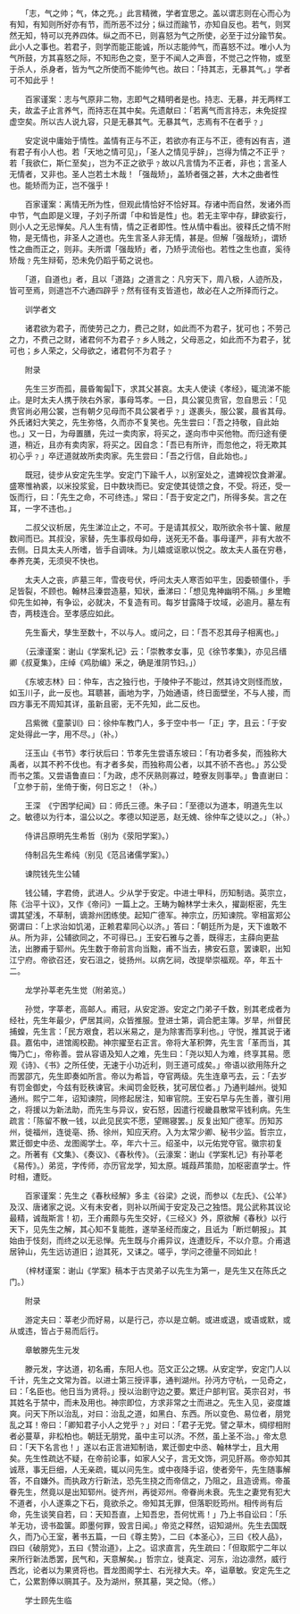 <!-- { "loadSidebar": true } -->
　　「志，气之帅；气，体之充。」此言精微，学者宜思之。盖以谓志则在心而心为有知，有知则所好亦有节，而所恶不过分；纵过而踰节，亦知自反也。若气，则冥然无知，特可以充养四体。纵之而不已，则喜怒为气之所使，必至于过分踰节矣。此小人之事也。若君子，则学而能正能诚，所以志能帅气，而喜怒不过。唯小人为气所鼓，方其喜怒之际，不知形色之变，至于不闻人之声音，不觉己之忤物，或至于杀人，杀身者，皆为气之所使而不能帅气也。故曰：「持其志，无暴其气。」学者可不知此乎！

　　百家谨案：志与气原非二物，志即气之精明者是也。持志、无暴，并无两样工夫，故孟子止言养气，而持志在其中矣。先遗献曰：「若离气而言持志，未免捉捏虚空矣。所以古人说九容，只是无暴其气。无暴其气，志焉有不在者乎﹖」

　　安定说中庸始于情性。盖情有正与不正，若欲亦有正与不正，德有凶有吉，道有君子有小人也。若「天地之情可见」，「圣人之情见乎辞」，岂得为情之不正乎﹖若「我欲仁，斯仁至矣」，岂为不正之欲乎﹖故以凡言情为不正者，非也；言圣人无情者，又非也。圣人岂若土木哉！「强哉矫」，盖矫者强之甚，大木之曲者性也。能矫而为正，岂不强乎！

　　百家谨案：离情无所为性，但观此情恰好不恰好耳。存诸中而自然，发诸外而中节，气血即是义理，子刘子所谓「中和皆是性」也。若无主宰中存，肆欲妄行，则小人之无忌惮矣。凡人生有情，情之正者即性。性从情中看出。彼释氏之情不附物，是无情也，非圣人之道也。先生言圣人非无情，甚是。但解「强哉矫」，谓矫性之曲而正之，则非。夫所谓「强哉矫」者，乃矫乎流俗也。若性之生也直，奚待矫哉﹖先生辩荀，恐未免仍蹈乎荀之说也。

　　「道，自道也」者，且以「道路」之道言之：凡穷天下，周八极，人迹所及，皆可至焉，则道岂不六通四辟乎﹖然有径有支皆道也，故必在人之所择而行之。

　　训学者文

　　诸君欲为君子，而使劳己之力，费己之财，如此而不为君子，犹可也；不劳己之力，不费己之财，诸君何不为君子﹖乡人贱之，父母恶之，如此而不为君子，犹可也；乡人荣之，父母欲之，诸君何不为君子﹖

　　附录

　　先生三岁而孤，晨昏匍匐下，求其父甚哀。太夫人使读《孝经》，辄流涕不能止。是时太夫人携于陜右外家，事母笃孝。一日，具公裳见贵官，忽自思云：「见贵官尚必用公裳，岂有朝夕见母而不具公裳者乎﹖」遂裹头，服公裳，晨省其母。外氏诸妇大笑之，先生弥恪，久而亦不复笑也。先生尝曰：「吾之持敬，自此始也。」又一日，为母置膳，先过一卖肉家，将买之，遂向市中买他物。而归途有便道，稍近，且亦有卖肉家，将买之。因自念：「吾已有所许，而忽他之，将无欺其初心乎﹖」卒迂道就故所卖肉家。先生尝曰：「吾之行信，自此始也。」

　　既冠，徒步从安定先生学。安定门下踰千人，以别室处之，遣婢视饮食澣濯。盛寒惟衲裘，以米投浆瓮，日中数块而已。安定使其徒馈之食，不受。将还，受一饭而行，曰：「先生之命，不可终违。」常曰：「吾于安定之门，所得多矣。言之在耳，一字不违也。」

　　二叔父议析居，先生涕泣止之，不可。于是请其叔父，取所欲余书十箧、敝屋数间而已。其叔没，家替，先生事叔母如母，送死无不备。事母谨严，非有大故不去侧。日具太夫人所嗜，皆手自调味。为儿嬉或讴歌以悦之。故太夫人虽在穷巷，奉养充美，无须臾不快也。

　　太夫人之丧，庐墓三年，雪夜号伏，呼问太夫人寒否如平生，因委顿僵仆，手足皆裂，不顾也。翰林吕溱尝造墓，知状，垂涕曰：「想见鬼神幽明不隔。」乡里瞻仰先生如神，有争讼，必就决，不复造有司。每岁甘露降于坟域，必逾月。墓左有杏，两枝连合。至孝感应如此。

　　先生畜犬，孳生至数十，不以与人。或问之，曰：「吾不忍其母子相离也。」

　　（云濠谨案：谢山《学案札记》云：「崇教孝女事，见《徐节孝集》，亦见吕缙卿《叔夏集》，庄绰《鸡肋编》釆之，确是淮阴节妇。」）

　　《东坡志林》曰：仲车，古之独行也，于陵仲子不能过，然其诗文则怪而放，如玉川子，此一反也。耳聩甚，画地为字，乃始通语，终日面壁坐，不与人接，而四方事无不周知其详，虽新且密，无不先知，此二反也。

　　吕紫微《童蒙训》曰：徐仲车教门人，多于空中书一「正」字，且云：「于安定处得此一字，用不尽。」（补。）

　　汪玉山《书节》孝行状后曰：节孝先生尝语东坡曰：「有功者多矣，而独称大禹者，以其不矜不伐也。有才者多矣，而独称周公者，以其不骄不吝也。」苏公受而书之策。又尝语鲁直曰：「为政，虑不厌熟则寡过，睦寮友则事举。」鲁直谢曰：「立参于前，坐倚于衡，何日忘之！（补。）

　　王深　《宁困学纪闻》曰：师氏三德。朱子曰：「至德以为道本，明道先生以之。敏德以为行本，温公以之。孝德以知逆恶，赵无媿、徐仲车之徒以之。」（补。）

　　侍讲吕原明先生希哲（别为《荥阳学案》。）

　　侍制吕先生希纯（别见《范吕诸儒学案》。）

　　谏院钱先生公辅

　　钱公辅，字君倚，武进人。少从学于安定。中进士甲科，历知制诰。英宗立，陈《治平十议》，又作《帝问》一篇上之。王畴为翰林学士未久，擢副枢密，先生谓其望浅，不草制，谪滁州团练使。起知广德军。神宗立，历知谏院。宰相富郑公弼谓曰：「上求治如饥渴，正赖君辈同心以济。」答曰：「朝廷所为是，天下谁敢不从。所为非，公辅欲同之，不可得已。」王安石雅与之善，既得志，主薛向更盐法，出滕甫于郓州。先生数于帝前言向当黜，甫不当去，拂安石意，罢谏职，出知江宁府。帝欲召还，安石沮之，徙扬州。以病乞祠，改提举崇福观。卒，年五十二。

　　龙学孙莘老先生觉（附弟览。）

　　孙觉，字莘老，高邮人。甫冠，从安定游。安定之门弟子千数，别其老成者为经社，先生年最少，俨居其间，众皆推服。登进士第，调合肥主簿。岁旱，州督民捕蝗，先生言：「民方艰食，若以米易之，是为除害而享利也。」守悦，推其说于诸县。嘉佑中，进馆阁校勘。神宗擢至右正言。帝将大革积弊，先生言「革而当，其悔乃亡」，帝称善。尝从容语及知人之难，先生曰：「尧以知人为难，终享其易。愿观《诗》、《书》之所任使，无速于小功近利，则王道可成矣。」帝语以欲用陈升之而罢邵亢，先生即奏如所言。帝以为希旨，夺官两级。先生连章丐去，云：「去岁有罚金御史，今兹有贬秩谏官。未闻罚金贬秩，犹可居位者。」乃通判越州。徙知通州。熙宁二年，诏知谏院，同修起居注，知审官院。王安石早与先生善，骤引用之，将援以为新法助，而先生与异议，安石怒，因遣行视畿县散常平钱利病。先生疏言：「陈留不散一钱，以此见民实不愿，望赐寝罢。」反复出知广德军。历知苏州，徙福州，连徙亳、扬、徐州，知应天府。入为太常少卿、秘书少监。哲宗立，累迁御史中丞、龙图阁学士。卒，年六十三。绍圣中，以元佑党夺官。徽宗初复之。所著有《文集》、《奏议》、《春秋传》。（云濠案：谢山《学案札记》有孙莘老《易传》。）弟览，字传师，亦历官龙学，知太原。城葭芦策勋，加枢密直学士。忤时相，遭贬。

　　百家谨案：先生之《春秋经解》多主《谷梁》之说，而参以《左氏》、《公羊》及汉、唐诸家之说。义有未安者，则补以所闻于安定及己之独悟。晁公武称其议论最精，诚哉斯言！初，王介甫颇与先生交好，《三经义》外，原欲解《春秋》以行天下，见先生之解，其心知不复能胜，遂举圣经而废之，且诋为「断烂朝报」。其始由于忮刻，而终之以无忌惮。先生既与介甫异议，连遭贬斥，不以介意。介甫退居钟山，先生远访道旧；迨其死，又诔之。嗟乎，学问之德量不同如此！

　　（梓材谨案：谢山《学案》稿本于古灵弟子以先生为第一，是先生又在陈氏之门。）

　　附录

　　游定夫曰：莘老少而好易，以是行己，亦以是立朝。或进或退，或语或默，或从或违，皆占于易而后行。

　　章敏滕先生元发

　　滕元发，字达道，初名甫，东阳人也。范文正公之甥。从安定学，安定门人以千计，先生之文常为首。以进士第三授评事，通判湖州。孙沔方守杭，一见奇之，曰：「名臣也。他日当为贤将。」授以治剧守边之要。累迁户部判官。英宗召对，书其姓名于禁中，而未及用也。神宗即位，方求非常之士而进之。先生入见，姿度雄爽。问天下所以治乱，对曰：治乱之道，如黑白、东西。所以变色、易位者，朋党乱之耳！帝曰：「卿知君子小人之党乎﹖」对曰：「君子无党。譬之草木，绸缪相附者必蔓草，非松柏也。朝廷无朋党，虽中主可以济。不然，虽上圣不治。」帝太息曰：「天下名言也！」遂以右正言进知制诰，累迁御史中丞、翰林学士，且大用矣。先生性疏达不疑，在帝前论事，如家人父子，言无文饰，洞见肝鬲。帝亦知其诚荩，事无巨细，人无亲疏，辄以问先生。或中夜降手诏，使者旁午，先生随事解答，不自嫌外。而执政方行新法，恐先生挠之而帝信之，乃阻之，且造谤焉。帝虽眷先生，然竟以是出知郓州。徙齐州，再徙邓州。帝眷尚未衰。先生之妻党有犯大不道者，小人遂乘之下石，竟欲杀之。帝知其无罪，但落职贬筠州。相传尚有后命，先生谈笑自若，曰：天知吾直，上知吾忠，吾何忧焉！」乃上书自讼曰：「乐羊无功，谤书盈箧。即墨何罪，毁言日闻。」帝览之释然，诏知湖州。先生去国既久，而乃心王室，著书五篇，一曰《尊主势》，二曰《本圣心》，三曰《校人品》，四曰《破朋党》，五曰《赞治道》，上之。诏求直言，先生疏曰：「但取熙宁二年以来所行新法悉罢，民气和，天意解矣。」哲宗立，徙真定、河东，治边凛然，威行西北，论者以为果贤将也。晋龙图阁学士、右光禄大夫。卒，谥章敏。安定先生之亡，公累割俸以赒其子。及为湖州，祭其墓，哭之恸。（修。）

　　学士顾先生临

